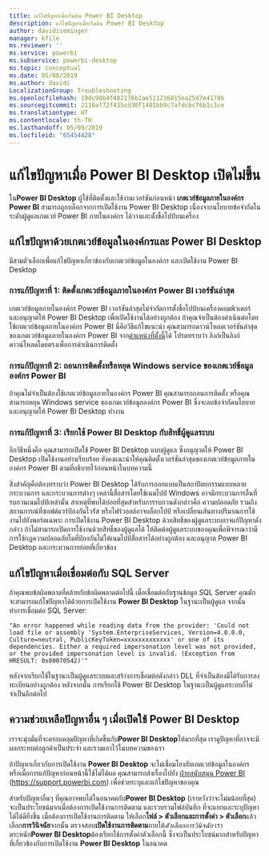 ```yaml
---
title: แก้ไขปัญหาเมื่อเริ่มต้น Power BI Desktop
description: แก้ไขปัญหาเมื่อเริ่มต้น Power BI Desktop
author: davidiseminger
manager: kfile
ms.reviewer: ''
ms.service: powerbi
ms.subservice: powerbi-desktop
ms.topic: conceptual
ms.date: 05/08/2019
ms.author: davidi
LocalizationGroup: Troubleshooting
ms.openlocfilehash: 19dc98b4f402176b2ae511236015ea25d7e4178b
ms.sourcegitcommit: 2116af72f435cd30f1401bb9c7afdcbc76b1c3ce
ms.translationtype: HT
ms.contentlocale: th-TH
ms.lasthandoff: 05/09/2019
ms.locfileid: "65454428"
---
```

# <a name="resolve-issues-when-power-bi-desktop-will-not-launch"></a>แก้ไขปัญหาเมื่อ Power BI Desktop เปิดไม่ขึ้น
ใน**Power BI Desktop** ผู้ใช้ที่ติดตั้งและใช้งานเวอร์ชันก่อนหน้า **เกตเวย์ข้อมูลภายในองค์กร Power BI** สามารถถูกบล็อกจากการเปิดใช้งาน Power BI Desktop เนื่องจากนโยบายข้อจำกัดในระดับผู้ดูแลเกตเวย์ Power BI ภายในองค์กร ได้วางและตั้งชื่อไปป์บนเครื่อง 

## <a name="resolve-issues-with-the-on-premises-data-gateway-and-power-bi-desktop"></a>แก้ไขปัญหาด้วยเกตเวย์ข้อมูลในองค์กรและ Power BI Desktop
มีสามตัวเลือกเพื่อแก้ไขปัญหาเกี่ยวข้องกับเกตเวย์ข้อมูลในองค์กร และเปิดใช้งาน Power BI Desktop

### <a name="resolution-1-install-the-latest-version-of-power-bi-on-premises-data-gateway"></a>การแก้ปัญหาที่ 1: ติดตั้งเกตเวย์ข้อมูลภายในองค์กร Power BI เวอร์ชันล่าสุด
เกตเวย์ข้อมูลภายในองค์กร Power BI เวอร์ชันล่าสุดไม่จำกัดการตั้งชื่อไปป์บนเครื่องคอมพิวเตอร์ และอนุญาตให้ Power BI Desktop เพื่อเปิดใช้งานได้อย่างถูกต้อง ถ้าคุณจำเป็นต้องดำเนินต่อโดยใช้เกตเวย์ข้อมูลภายในองค์กร Power BI นี่คือวิธีแก้ไขแนะนำ คุณสามารถดาวน์โหลดเวอร์ชันล่าสุดของเกตเวย์ข้อมูลภายในองค์กร Power BI จาก[ตำแหน่งที่ตั้งนี้](https://go.microsoft.com/fwlink/?LinkId=698863)ได้ โปรดทราบว่า ลิงก์เป็นลิงก์ดาวน์โหลดโดยตรงเพื่อการดำเนินการติดตั้ง

### <a name="resolution-2-uninstall-or-stop-the-power-bi-on-premises-data-gateway-windows-service"></a>การแก้ปัญหาที 2: ถอนการติดตั้งหรือหยุด Windows service ของเกตเวย์ข้อมูลองค์กร Power BI
ถ้าคุณไม่จำเป็นต้องใช้เกตเวย์ข้อมูลภายในองค์กร Power BI คุณสามารถถอนการติดตั้ง หรือคุณสามารถหยุด Windows service ของเกตเวย์ข้อมูลองค์กร Power BI ซึ่งจะลบข้อจำกัดนโยบาย และอนุญาตให้ Power BI Desktop ทำงาน

### <a name="resolution-3-run-power-bi-desktop-with-administrator-privilege"></a>การแก้ปัญหาที่ 3: เรียกใช้ Power BI Desktop กับสิทธิ์ผู้ดูแลระบบ
อีกวิธีหนึ่งคือ คุณสามารถเปิดใช้ Power BI Desktop แบบผู้ดูแล ซึ่งอนุญาตให้ Power BI Desktop เปิดใช้งานอย่างเรียบร้อย ยังคงแนะนำให้คุณติดตั้งเวอร์ชันล่าสุดของเกตเวย์ข้อมูลภายในองค์กร Power BI ตามที่อธิบายไว้ก่อนหน้าในบทความนี้

สิ่งสำคัญคือต้องทราบว่า Power BI Desktop ได้รับการออกแบบเป็นสถาปัตยกรรมแบบหลายกระบวนการ และกระบวนการต่างๆ เหล่านี้สื่อสารโดยใช้เนมไปป์ Windows อาจมีกระบวนการอื่นที่รบกวนเนมไปป์เหล่านั้น สาเหตุที่พบได้บ่อยที่สุดสำหรับการรบกวนดังกล่าวคือ ความปลอดภัย รวมถึงสถานการณ์ที่ซอฟต์แวร์ป้องกันไวรัส หรือไฟร์วอลล์อาจบล็อกไปป์ หรือเปลี่ยนเส้นทางปริมาณการใช้งานไปยังพอร์ตเฉพาะ การเปิดใช้งาน Power BI Desktop ด้วยสิทธิ์ของผู้ดูแลระบบอาจแก้ปัญหาดังกล่าว ถ้าไม่สามารถเปิดการใช้งานด้วยสิทธิ์ของผู้ดูแลได้ ให้ติดต่อผู้ดูแลระบบของคุณเพื่อพิจารณาว่ามีการใช้กฎความปลอดภัยใดที่ป้องกันไม่ให้เนมไปป์สื่อสารได้อย่างถูกต้อง และอนุญาต Power BI Desktop และกระบวนการย่อยที่เกี่ยวข้อง

## <a name="resolve-issues-when-connecting-to-sql-server"></a>แก้ไขปัญหาเมื่อเชื่อมต่อกับ SQL Server
ถ้าคุณพบข้อผิดพลาดที่คล้ายกับข้อผิดพลาดต่อไปนี้ เมื่อเชื่อมต่อกับฐานข้อมูล SQL Server คุณมักจะสามารถแก้ไขปัญหาได้ด้วยการเปิดใช้งาน **Power BI Desktop** ในฐานะเป็นผู้ดูแล จากนั้นทำการเชื่อมต่อ SQL Server:

    "An error happened while reading data from the provider: 'Could not load file or assembly 'System.EnterpriseServices, Version=4.0.0.0, Culture=neutral, PublicKeyToken=xxxxxxxxxxxxx' or one of its dependencies. Either a required impersonation level was not provided, or the provided impersonation level is invalid. (Exception from HRESULT: 0x80070542)'"

หลังจากเรียกใช้ในฐานะเป็นผู้ดูแลระบบและสร้างการเชื่อมต่อดังกล่าว DLL ที่จำเป็นต้องมีได้รับการลงทะเบียนอย่างถูกต้อง หลังจากนั้น การเรียกใช้ Power BI Desktop ในฐานะเป็นผู้ดูแลระบบก็ไม่จำเป็นอีกต่อไป

## <a name="help-with-other-issues-when-launching-power-bi-desktop"></a>ความช่วยเหลือปัญหาอื่น ๆ เมื่อเปิดใช้ Power BI Desktop
เราจะมุ่งมั่นที่จะครอบคลุมปัญหาที่เกิดขึ้นกับ**Power BI Desktop**ให้มากที่สุด เราดูปัญหาที่อาจจะมีผลกระทบต่อลูกค้าเป็นประจำ และรวมเอาไว้ในบทความของเรา

ถ้าปัญหาเกี่ยวกับการเปิดใช้งาน **Power BI Desktop** จะไม่เชื่อมโยงกับเกตเวย์ข้อมูลในองค์กร หรือเมื่อการแก้ปัญหาก่อนหน้านี้ใช้ไม่ได้ผล คุณสามารถส่งเรื่องไปยัง [ฝ่ายสนับสนุน Power BI](https://support.powerbi.com) (https://support.powerbi.com) เพื่อช่วยระบุและแก้ไขปัญหาของคุณ

สำหรับปัญหาอื่นๆ ที่คุณอาจพบได้ในอนาคตกับ**Power BI Desktop** (เราหวังว่าจะไม่มน้อยที่สุด) จะเป็นประโยชน์มากเมื่อต้องการเปิดใช้งานการติดตาม และรวบรวมไฟล์บันทึก ที่จะแยกและระบุปัญหาได้ได้ดียิ่งขึ้น เมื่อต้องการเปิดใช้งานการติดตาม ให้เลือก**ไฟล์ > ตัวเลือกและการตั้งค่า > ตัวเลือก**แล้วเลือก**การวินิจฉัย**จากนั้น ตรวจสอบ**เปิดใช้งานการติดตาม**ภายใต้*ตัวเลือกการวินิจฉัย* เราตระหนัก**Power BI Desktop**ต้องเรียกใช้การตั้งค่าตัวเลือกนี้ ซึ่งจะเป็นประโยชน์มากสำหรับปัญหาที่เกี่ยวข้องกับการเปิดใช้งาน **Power BI Desktop** ในอนาคต

